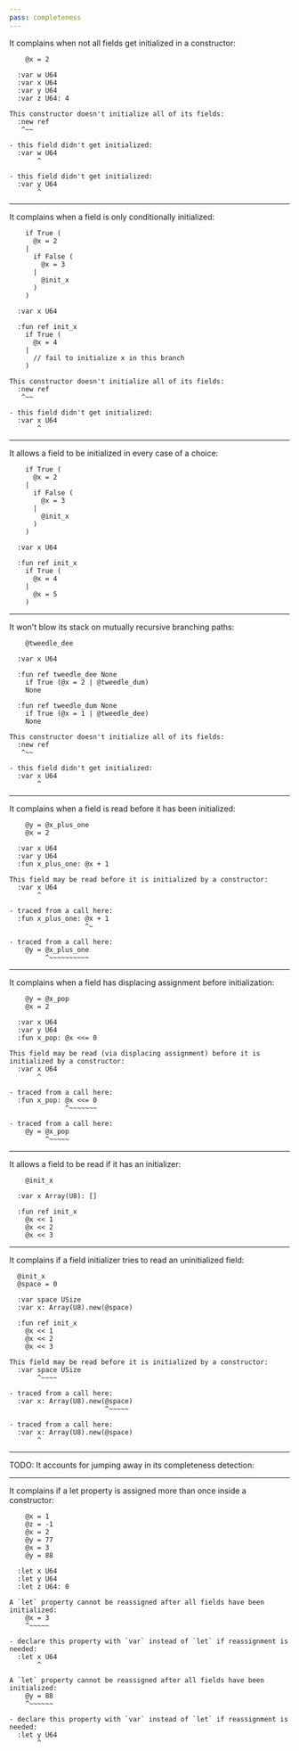 ```yaml
---
pass: completeness
---
```


It complains when not all fields get initialized in a constructor:

```savi
    @x = 2

  :var w U64
  :var x U64
  :var y U64
  :var z U64: 4
```
```error
This constructor doesn't initialize all of its fields:
  :new ref
   ^~~

- this field didn't get initialized:
  :var w U64
       ^

- this field didn't get initialized:
  :var y U64
       ^
```

---

It complains when a field is only conditionally initialized:

```savi
    if True (
      @x = 2
    |
      if False (
        @x = 3
      |
        @init_x
      )
    )

  :var x U64

  :fun ref init_x
    if True (
      @x = 4
    |
      // fail to initialize x in this branch
    )
```
```error
This constructor doesn't initialize all of its fields:
  :new ref
   ^~~

- this field didn't get initialized:
  :var x U64
       ^
```

---

It allows a field to be initialized in every case of a choice:

```savi
    if True (
      @x = 2
    |
      if False (
        @x = 3
      |
        @init_x
      )
    )

  :var x U64

  :fun ref init_x
    if True (
      @x = 4
    |
      @x = 5
    )
```

---

It won't blow its stack on mutually recursive branching paths:

```savi
    @tweedle_dee

  :var x U64

  :fun ref tweedle_dee None
    if True (@x = 2 | @tweedle_dum)
    None

  :fun ref tweedle_dum None
    if True (@x = 1 | @tweedle_dee)
    None
```
```error
This constructor doesn't initialize all of its fields:
  :new ref
   ^~~

- this field didn't get initialized:
  :var x U64
       ^
```

---

It complains when a field is read before it has been initialized:

```savi
    @y = @x_plus_one
    @x = 2

  :var x U64
  :var y U64
  :fun x_plus_one: @x + 1
```
```error
This field may be read before it is initialized by a constructor:
  :var x U64
       ^

- traced from a call here:
  :fun x_plus_one: @x + 1
                   ^~

- traced from a call here:
    @y = @x_plus_one
         ^~~~~~~~~~~
```

---

It complains when a field has displacing assignment before initialization:

```savi
    @y = @x_pop
    @x = 2

  :var x U64
  :var y U64
  :fun x_pop: @x <<= 0
```
```error
This field may be read (via displacing assignment) before it is initialized by a constructor:
  :var x U64
       ^

- traced from a call here:
  :fun x_pop: @x <<= 0
              ^~~~~~~~

- traced from a call here:
    @y = @x_pop
         ^~~~~~
```

---

It allows a field to be read if it has an initializer:

```savi
    @init_x

  :var x Array(U8): []

  :fun ref init_x
    @x << 1
    @x << 2
    @x << 3
```

---

It complains if a field initializer tries to read an uninitialized field:

```savi
  @init_x
  @space = 0

  :var space USize
  :var x: Array(U8).new(@space)

  :fun ref init_x
    @x << 1
    @x << 2
    @x << 3
```
```error
This field may be read before it is initialized by a constructor:
  :var space USize
       ^~~~~

- traced from a call here:
  :var x: Array(U8).new(@space)
                        ^~~~~~

- traced from a call here:
  :var x: Array(U8).new(@space)
       ^
```

---

TODO: It accounts for jumping away in its completeness detection:

---

It complains if a let property is assigned more than once inside a constructor:

```savi
    @x = 1
    @z = -1
    @x = 2
    @y = 77
    @x = 3
    @y = 88

  :let x U64
  :let y U64
  :let z U64: 0
```
```error
A `let` property cannot be reassigned after all fields have been initialized:
    @x = 3
    ^~~~~~

- declare this property with `var` instead of `let` if reassignment is needed:
  :let x U64
       ^
```
```error
A `let` property cannot be reassigned after all fields have been initialized:
    @y = 88
    ^~~~~~~

- declare this property with `var` instead of `let` if reassignment is needed:
  :let y U64
       ^
```
